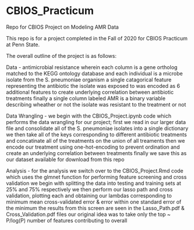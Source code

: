 # CBIOS_Practicum
Repo for CBIOS Project on Modeling AMR Data

This repo is for a project completed in the Fall of 2020 for CBIOS Practicum at Penn State.

The overall outline of the project is as follows:

  Data - antimicrobial resistance wherein each column is a gene ortholog matched to the KEGG ontology database and each individual is a microbe isolate from the S. pneumoniae organism
         a single catagorical feature representing the antibiotic the isolate was exposed to was encoded as 6 additional features to create underlying correlation between antibiotic treatments
         finally a single column labeled AMR is a binary variable describing wheather or not the isolate was resistant to the treatment or not
         
  Data Wrangling - we begin with the CBIOS_Project.ipynb code which performs the data wrangling for our project; first we read in our larger data file and consolidate all of the S. pneumoniae isolates into a single dictionary
                   we then take all of the keys corresponding to different antibiotic treatments and concatinate all of the treatments on the union of all treaments
                   then we encode our treatment using one-hot-encoding to prevent ordination and create an underlying correlation between treatments
                   finally we save this as our dataset available for download from this repo
                   
  Analysis - for the analysis we switch over to the CBIOS_Project.Rmd code which uses the glmnet function for performing feature screening and cross validation
             we begin with splitting the data into testing and training sets at 25% and 75% respectively
             we then perform our lasso path and cross validation, plotting each and obtaining our lambdas corresponding to minimum mean cross-validated error & error within one standard error of the minimum
             the results from this screen are seen in the Lasso_Path.pdf & Cross_Validation.pdf files
             our original idea was to take only the top ~ P/log(P) number of features contributing to overall
            
